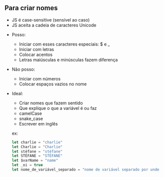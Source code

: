 ## Para criar nomes

* JS é case-sensitive (sensível ao caso)
* JS aceita a cadeia de caracteres Unicode

- Posso:
  * Iniciar com esses caracteres especiais: $ e _
  * Iniciar com letras
  * Colocar acentos
  * Letras maiúsculas e minúsculas fazem diferença


- Não posso:
  * Iniciar com números
  * Colocar espaços vazios no nome


- Ideal:
  * Criar nomes que fazem sentido
  * Que explique o que a variável é ou faz
  * camelCase
  * snake_case
  * Escrever em inglês

  ex:

  ```js
  let charlie = "charlie"
  let Charlie = "Charlie"
  let stéfane = "stéfane"
  let STÉFANE = "STÉFANE"
  let $varName = "name"
  let _oi = true
  let nome_de_variável_separado = "nome de variável separado por underline"
  
  ```